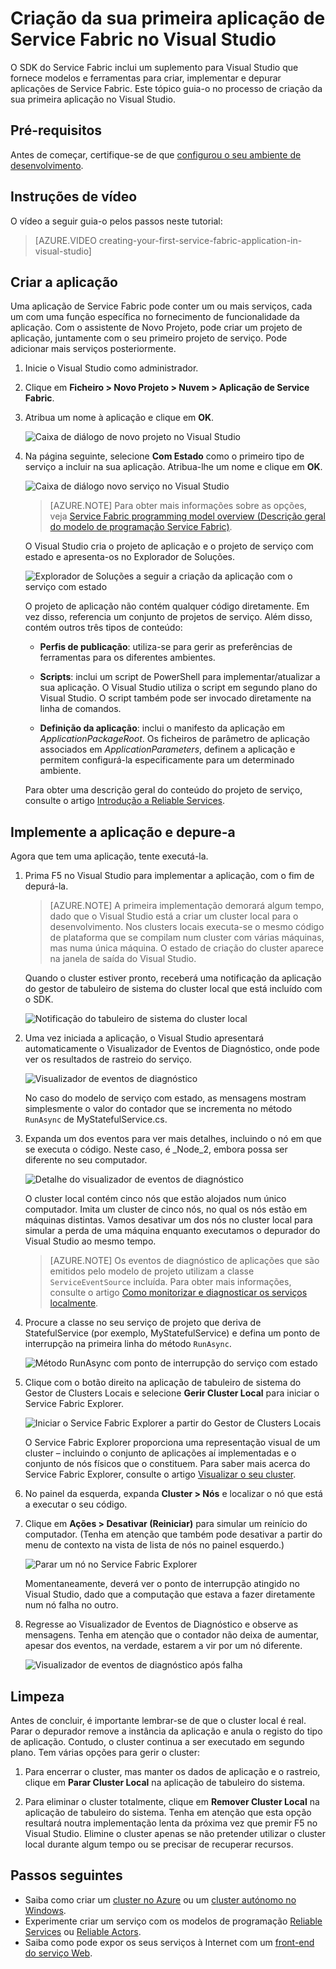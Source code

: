 <properties
   pageTitle="Criação da sua primeira aplicação de Service Fabric no Visual Studio | Microsoft Azure"
   description="Criar, implementar e depurar uma aplicação de Service Fabric com o Visual Studio"
   services="service-fabric"
   documentationCenter=".net"
   authors="rwike77"
   manager="timlt"
   editor=""/>

<tags
   ms.service="service-fabric"
   ms.devlang="dotNet"
   ms.topic="hero-article"
   ms.tgt_pltfrm="NA"
   ms.workload="NA"
   ms.date="06/10/2016"
   ms.author="ryanwi"/>

# Criação da sua primeira aplicação de Service Fabric no Visual Studio

O SDK do Service Fabric inclui um suplemento para Visual Studio que fornece modelos e ferramentas para criar, implementar e depurar aplicações de Service Fabric. Este tópico guia-o no processo de criação da sua primeira aplicação no Visual Studio.

## Pré-requisitos

Antes de começar, certifique-se de que [configurou o seu ambiente de desenvolvimento](service-fabric-get-started.md).

## Instruções de vídeo

O vídeo a seguir guia-o pelos passos neste tutorial:

>[AZURE.VIDEO creating-your-first-service-fabric-application-in-visual-studio]

## Criar a aplicação

Uma aplicação de Service Fabric pode conter um ou mais serviços, cada um com uma função específica no fornecimento de funcionalidade da aplicação. Com o assistente de Novo Projeto, pode criar um projeto de aplicação, juntamente com o seu primeiro projeto de serviço. Pode adicionar mais serviços posteriormente.

1. Inicie o Visual Studio como administrador.

2. Clique em **Ficheiro > Novo Projeto > Nuvem > Aplicação de Service Fabric**.

3. Atribua um nome à aplicação e clique em **OK**.

    ![Caixa de diálogo de novo projeto no Visual Studio][1]

4. Na página seguinte, selecione **Com Estado** como o primeiro tipo de serviço a incluir na sua aplicação. Atribua-lhe um nome e clique em **OK**.

    ![Caixa de diálogo novo serviço no Visual Studio][2]

    >[AZURE.NOTE] Para obter mais informações sobre as opções, veja [Service Fabric programming model overview (Descrição geral do modelo de programação Service Fabric)](service-fabric-choose-framework.md).

    O Visual Studio cria o projeto de aplicação e o projeto de serviço com estado e apresenta-os no Explorador de Soluções.

    ![Explorador de Soluções a seguir a criação da aplicação com o serviço com estado][3]

    O projeto de aplicação não contém qualquer código diretamente. Em vez disso, referencia um conjunto de projetos de serviço. Além disso, contém outros três tipos de conteúdo:

    - **Perfis de publicação**: utiliza-se para gerir as preferências de ferramentas para os diferentes ambientes.

    - **Scripts**: inclui um script de PowerShell para implementar/atualizar a sua aplicação. O Visual Studio utiliza o script em segundo plano do Visual Studio. O script também pode ser invocado diretamente na linha de comandos.

    - **Definição da aplicação**: inclui o manifesto da aplicação em *ApplicationPackageRoot*. Os ficheiros de parâmetro de aplicação associados em *ApplicationParameters*, definem a aplicação e permitem configurá-la especificamente para um determinado ambiente.

    Para obter uma descrição geral do conteúdo do projeto de serviço, consulte o artigo [Introdução a Reliable Services](service-fabric-reliable-services-quick-start.md).

## Implemente a aplicação e depure-a

Agora que tem uma aplicação, tente executá-la.

1. Prima F5 no Visual Studio para implementar a aplicação, com o fim de depurá-la.

    >[AZURE.NOTE] A primeira implementação demorará algum tempo, dado que o Visual Studio está a criar um cluster local para o desenvolvimento. Nos clusters locais executa-se o mesmo código de plataforma que se compilam num cluster com várias máquinas, mas numa única máquina. O estado de criação do cluster aparece na janela de saída do Visual Studio.

    Quando o cluster estiver pronto, receberá uma notificação da aplicação do gestor de tabuleiro de sistema do cluster local que está incluído com o SDK.

    ![Notificação do tabuleiro de sistema do cluster local][4]

2. Uma vez iniciada a aplicação, o Visual Studio apresentará automaticamente o Visualizador de Eventos de Diagnóstico, onde pode ver os resultados de rastreio do serviço.

    ![Visualizador de eventos de diagnóstico][5]

    No caso do modelo de serviço com estado, as mensagens mostram simplesmente o valor do contador que se incrementa no método `RunAsync` de MyStatefulService.cs.

3. Expanda um dos eventos para ver mais detalhes, incluindo o nó em que se executa o código. Neste caso, é _Node_2, embora possa ser diferente no seu computador.

    ![Detalhe do visualizador de eventos de diagnóstico][6]

    O cluster local contém cinco nós que estão alojados num único computador. Imita um cluster de cinco nós, no qual os nós estão em máquinas distintas. Vamos desativar um dos nós no cluster local para simular a perda de uma máquina enquanto executamos o depurador do Visual Studio ao mesmo tempo.

    >[AZURE.NOTE] Os eventos de diagnóstico de aplicações que são emitidos pelo modelo de projeto utilizam a classe `ServiceEventSource` incluída. Para obter mais informações, consulte o artigo [Como monitorizar e diagnosticar os serviços localmente](service-fabric-diagnostics-how-to-monitor-and-diagnose-services-locally.md).

4. Procure a classe no seu serviço de projeto que deriva de StatefulService (por exemplo, MyStatefulService) e defina um ponto de interrupção na primeira linha do método `RunAsync`.

    ![Método RunAsync com ponto de interrupção do serviço com estado ][7]

5. Clique com o botão direito na aplicação de tabuleiro de sistema do Gestor de Clusters Locais e selecione **Gerir Cluster Local** para iniciar o Service Fabric Explorer.

    ![Iniciar o Service Fabric Explorer a partir do Gestor de Clusters Locais][systray-launch-sfx]

    O Service Fabric Explorer proporciona uma representação visual de um cluster – incluindo o conjunto de aplicações aí implementadas e o conjunto de nós físicos que o constituem. Para saber mais acerca do Service Fabric Explorer, consulte o artigo [Visualizar o seu cluster](service-fabric-visualizing-your-cluster.md).

6. No painel da esquerda, expanda **Cluster > Nós** e localizar o nó que está a executar o seu código.

7. Clique em **Ações > Desativar (Reiniciar)** para simular um reinício do computador. (Tenha em atenção que também pode desativar a partir do menu de contexto na vista de lista de nós no painel esquerdo.)

    ![Parar um nó no Service Fabric Explorer][sfx-stop-node]

    Momentaneamente, deverá ver o ponto de interrupção atingido no Visual Studio, dado que a computação que estava a fazer diretamente num nó falha no outro.

8. Regresse ao Visualizador de Eventos de Diagnóstico e observe as mensagens. Tenha em atenção que o contador não deixa de aumentar, apesar dos eventos, na verdade, estarem a vir por um nó diferente.

    ![Visualizador de eventos de diagnóstico após falha][diagnostic-events-viewer-detail-post-failover]

## Limpeza

  Antes de concluir, é importante lembrar-se de que o cluster local é real. Parar o depurador remove a instância da aplicação e anula o registo do tipo de aplicação. Contudo, o cluster continua a ser executado em segundo plano. Tem várias opções para gerir o cluster:

  1. Para encerrar o cluster, mas manter os dados de aplicação e o rastreio, clique em **Parar Cluster Local** na aplicação de tabuleiro do sistema.

  2. Para eliminar o cluster totalmente, clique em **Remover Cluster Local** na aplicação de tabuleiro do sistema. Tenha em atenção que esta opção resultará noutra implementação lenta da próxima vez que premir F5 no Visual Studio. Elimine o cluster apenas se não pretender utilizar o cluster local durante algum tempo ou se precisar de recuperar recursos.

## Passos seguintes

- Saiba como criar um [cluster no Azure](service-fabric-cluster-creation-via-portal.md) ou um [cluster autónomo no Windows](service-fabric-cluster-creation-for-windows-server.md).
- Experimente criar um serviço com os modelos de programação [Reliable Services](service-fabric-reliable-services-quick-start.md) ou [Reliable Actors](service-fabric-reliable-actors-get-started.md).
- Saiba como pode expor os seus serviços à Internet com um [front-end do serviço Web](service-fabric-add-a-web-frontend.md).

<!-- Image References -->

[1]: ./media/service-fabric-create-your-first-application-in-visual-studio/new-project-dialog.png
[2]: ./media/service-fabric-create-your-first-application-in-visual-studio/new-project-dialog-2.png
[3]: ./media/service-fabric-create-your-first-application-in-visual-studio/solution-explorer-stateful-service-template.png
[4]: ./media/service-fabric-create-your-first-application-in-visual-studio/local-cluster-manager-notification.png
[5]: ./media/service-fabric-create-your-first-application-in-visual-studio/diagnostic-events-viewer.png
[6]: ./media/service-fabric-create-your-first-application-in-visual-studio/diagnostic-events-viewer-detail.png
[7]: ./media/service-fabric-create-your-first-application-in-visual-studio/runasync-breakpoint.png
[sfx-stop-node]: ./media/service-fabric-create-your-first-application-in-visual-studio/sfe-deactivate-node.png
[systray-launch-sfx]: ./media/service-fabric-create-your-first-application-in-visual-studio/launch-sfx.png
[diagnostic-events-viewer-detail-post-failover]: ./media/service-fabric-create-your-first-application-in-visual-studio/diagnostic-events-viewer-detail-post-failover.png
[sfe-delete-application]: ./media/service-fabric-create-your-first-application-in-visual-studio/sfe-delete-application.png



<!--HONumber=ago16_HO4-->


